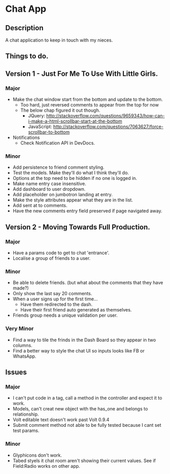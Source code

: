 # Chat App

## Description
A chat application to keep in touch with my nieces.

## Things to do.

## Version 1 - Just For Me To Use With Little Girls.

### Major

- Make the chat window start from the bottom and update to the bottom. 
	- Too hard, just reversed comments to appear from the top for now
	- The below chap figured it out though.
		- JQuery: http://stackoverflow.com/questions/9659343/how-can-i-make-a-html-scrollbar-start-at-the-bottom
		- JavaScript: http://stackoverflow.com/questions/7063627/force-scrollbar-to-bottom
- Notifications
	- Check Notification API in DevDocs.

### Minor

- Add persistence to friend comment styling.
- Test the models. Make they'll do what I think they'll do.
- Options at the top need to be hidden if no one is logged in.
- Make name entry case insensitive.
- Add dashboard to user dropdown.
- Add placeholder on jumbotron landing at entry.
- Make the style attributes appear what they are in the list.
- Add sent at to comments.
- Have the new comments entry field preserved if page navigated away.

## Version 2 - Moving Towards Full Production.

### Major

- Have a params code to get to chat 'entrance'.
- Localise a group of friends to a user.

### Minor

- Be able to delete friends. (but what about the comments that they have made?)
- Only show the last say 20 comments.
- When a user signs up for the first time...
	- Have them redirected to the dash.
	- Have their first friend auto generated as themselves.
- Friends group needs a unique validation per user.

### Very Minor

- Find a way to tile the frinds in the Dash Board so they appear in two columns.
- Find a better way to style the chat UI so inputs looks like FB or WhatsApp.

## Issues

### Major

- I can't put code in a tag, call a method in the controller and expect it to work.
- Models, can't creat new object with the has_one and belongs to relationship.
- Volt editable text doesn't work past Volt 0.9.4
- Submit comment method not able to be fully tested because I cant set test params.


### Minor

- Glyphicons don't work.
- Tabed styels it chat room aren't showing their current values. See if Field:Radio works on other app.